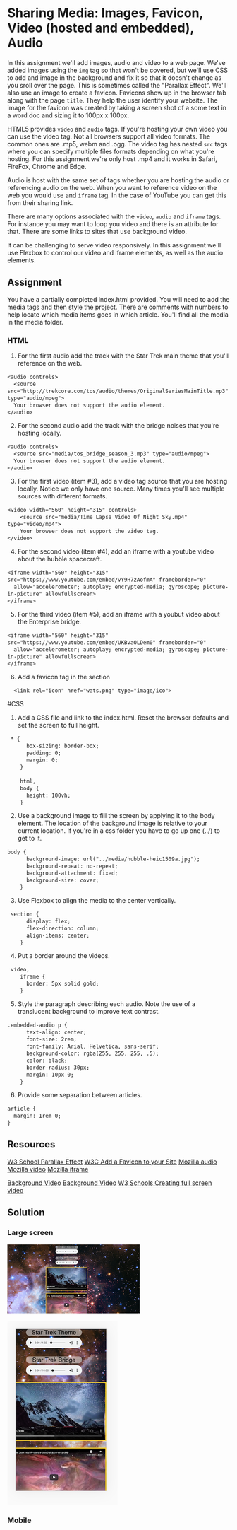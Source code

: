 # Sharing Media: Images, Favicon, Video (hosted and embedded), Audio

In this assignment we'll add images, audio and video to a web page.  We've added images using the `img` tag so that won't be covered, but we'll use CSS to add and image in the background and fix it so that it doesn't change as you sroll over the page.  This is sometimes called the "Parallax Effect".  We'll also use an image to create a favicon.  Favicons show up in the browser tab along with the page `title`.  They help the user identify your website. The image for the favicon was created by taking a screen shot of a some text in a word doc and sizing it to 100px x 100px.

HTML5 provides `video` and `audio` tags.  If you're hosting your own video you can use the video tag. Not all browsers support all video formats.  The common ones are .mp5, webm and .ogg.  The video tag has nested `src` tags where you can specify multiple files formats depending on what you're hosting.  For this assignment we're only host .mp4 and it works in Safari, FireFox, Chrome and Edge.  

Audio is host with the same set of tags whether you are hosting the audio or referencing audio on the web. When you want to reference video on the web you would use and `iframe` tag. In the case of YouTube you can get this from their sharing link.

There are many options associated with the `video`, `audio` and `iframe` tags.  For instance you may want to loop you video and there is an attribute for that.  There are some links to sites that use background video.

It can be challenging to serve video responsively.  In this assignment we'll use Flexbox to control our video and iframe elements, as well as the audio elements.

## Assignment
You have a partially completed index.html provided.  You will need to add the media tags and then style the project.  There are comments with numbers to help locate which media items goes in which article.  You'll find all the media in the media folder.

### HTML

1. For the first audio add the track with the Star Trek main theme that you'll reference on the web.

```
<audio controls>
  <source src="http://trekcore.com/tos/audio/themes/OriginalSeriesMainTitle.mp3" type="audio/mpeg">
  Your browser does not support the audio element.
</audio>
```
2. For the second audio add the track with the bridge noises that you're hosting locally.
```
<audio controls>
  <source src="media/tos_bridge_season_3.mp3" type="audio/mpeg">
  Your browser does not support the audio element.
</audio>
```
3. For the first video (item #3), add a video tag source that you are hosting locally.  Notice we only have one source.  Many times you'll see multiple sources with different formats.
```
<video width="560" height="315" controls>
    <source src="media/Time Lapse Video Of Night Sky.mp4" type="video/mp4">
    Your browser does not support the video tag.
</video>
```
4. For the second video (item #4), add an iframe with a youtube video about the hubble spacecraft.
```
<iframe width="560" height="315" src="https://www.youtube.com/embed/vY9H7zAofmA" frameborder="0"
  allow="accelerometer; autoplay; encrypted-media; gyroscope; picture-in-picture" allowfullscreen>
</iframe>
```  
5. For the third video (item #5), add an iframe with a youbut video about the Enterprise bridge.
```
<iframe width="560" height="315" src="https://www.youtube.com/embed/UKBvaOLDem0" frameborder="0"
  allow="accelerometer; autoplay; encrypted-media; gyroscope; picture-in-picture" allowfullscreen>
</iframe>
```
6. Add a favicon tag in the <head> section
```
  <link rel="icon" href="wats.png" type="image/ico">
```
#CSS 

1. Add a CSS file and link to the index.html. Reset the browser defaults and set the screen to full height.
```
 * {
      box-sizing: border-box;
      padding: 0;
      margin: 0;
    }

    html,
    body {
      height: 100vh;
    }
```  
2. Use a background image to fill the screen by applying it to the body element. The location of the background image is relative to your current location.  If you're in a css folder you have to go up one (../) to get to it.
```
body {
      background-image: url("../media/hubble-heic1509a.jpg");
      background-repeat: no-repeat;
      background-attachment: fixed;
      background-size: cover;
    }
```
3. Use Flexbox to align the media to the center vertically.
```
 section {
      display: flex;
      flex-direction: column;
      align-items: center;
    }
``` 
4. Put a border around the videos.
```
 video,
    iframe {
      border: 5px solid gold;
    }
```
5. Style the paragraph describing each audio. Note the use of a translucent background to improve text contrast.
```
.embedded-audio p {
      text-align: center;
      font-size: 2rem;
      font-family: Arial, Helvetica, sans-serif;
      background-color: rgba(255, 255, 255, .5);
      color: black;
      border-radius: 30px;
      margin: 10px 0;
    }
```
6. Provide some separation between articles.
```
article {
  margin: 1rem 0;
}
```
## Resources

[W3 School Parallax Effect](https://www.w3schools.com/howto/howto_css_parallax.asp)
[W3C Add a Favicon to your Site](https://www.w3.org/2005/10/howto-favicon)
[Mozilla audio](https://developer.mozilla.org/en-US/docs/Web/HTML/Element/audio)
[Mozilla video](https://developer.mozilla.org/en-US/docs/Web/HTML/Element/video)
[Mozilla iframe]()

[Background Video](https://newflight.co/)
[Background Video](https://www.lechomat.com/en/)
[W3 Schools Creating full screen video](https://www.w3schools.com/howto/howto_css_fullscreen_video.asp)

## Solution
### Large screen
![Large Screen](media/large-screen.png)  

![Mobile](media/mobile.png)

### Mobile